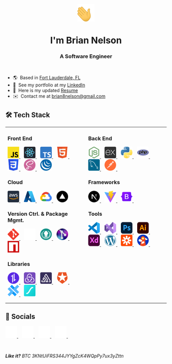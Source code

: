<div align="center" name="top">
  <a>
    <img
      src="./public/assets/waving-hand.gif"
      width="54"
      height="54"
      alt="Waving Hand"
    />
  </a>

  # I'm Brian Nelson

  ### A Software Engineer
  <br>
</div>

* 🌎  Based in [Fort Lauderdale, FL](https://maps.app.goo.gl/wE4wRukRF5hKqtkh6)
* 💼  See my portfolio at my [LinkedIn](http://www.linkedin.com/in/briannnelson)
* 📄  Here is my updated [Resume](https://drive.google.com/file/d/1udiO_PHZJjLbHSN67tn-1wR2BKcZU-P3/view)
* ✉️  Contact me at [brian8nelson@gmail.com](mailto:brian8nelson@gmail.com)

## 🛠️ Tech Stack

<table>
<tr>
<!-- Left Column -->
<td valign="top" width="50%">

<p>

  ### Front End

  <!-- JavaScript -->
  <a href="https://developer.mozilla.org/en-US/docs/Web/JavaScript" target="_blank" rel="noreferrer">
    <img src="./public/assets/javascript-logo.svg" width="36" height="36" alt="JavaScript Logo"/>
  </a>
  &nbsp;&nbsp;
  <!-- React -->
  <a href="https://reactjs.org/" target="_blank" rel="noreferrer">
    <img src="./public/assets/react-logo.svg" width="36" height="36" alt="React.js Logo"/>
  </a>
  &nbsp;&nbsp;
  <!-- TypeScript -->
  <a href="https://www.typescriptlang.org/" target="_blank" rel="noreferrer">
    <img src="./public/assets/typescript-logo.svg" width="36" height="36" alt="TypeScript Logo"/>
  </a>
  &nbsp;&nbsp;
  <!-- HTML5 -->
  <a href="https://developer.mozilla.org/en-US/docs/Glossary/HTML5" target="_blank" rel="noreferrer">
    <img src="./public/assets/html-5-logo.svg" width="36" height="36" alt="HTML5 Logo" />
  </a>
  &nbsp;&nbsp;
  <!-- CSS3 -->
  <a href="https://www.w3.org/TR/CSS/#css" target="_blank" rel="noreferrer">
    <img src="./public/assets/css-3-logo.svg" width="36" height="36" alt="CSS3 Logo"/>
  </a>
  &nbsp;&nbsp;
  <!-- Sass -->
  <a href="https://sass-lang.com/" target="_blank" rel="noreferrer">
    <img src="./public/assets/sass-logo.svg" width="36" height="36" alt="Sass Logo"/>
  </a>
  &nbsp;&nbsp;
  <!-- jQuery -->
  <a href="https://jquery.com/" target="_blank" rel="noreferrer">
    <img src="./public/assets/jquery-logo.svg" width="36" height="36" alt="jQuery Logo"/>
  </a>

  ### Cloud

  <!-- AWS -->
  <a href="https://aws.amazon.com" target="_blank" rel="noreferrer">
    <img src="./public/assets/aws-logo.svg" width="36" height="36" alt="AWS Logo" />
  </a>
  &nbsp;&nbsp;
  <!-- Microsoft Azure -->
  <a href="https://azure.microsoft.com" target="_blank" rel="noreferrer">
    <img src="./public/assets/azure-logo.svg" width="36" height="36" alt="Microsoft Azure Logo" />
  </a>
  &nbsp;&nbsp;
  <!-- Google Cloud Platform -->
  <a href="https://cloud.google.com/" target="_blank" rel="noreferrer">
    <img src="./public/assets/google-cloud-platform-logo.svg" width="36" height="36" alt="Google Cloud Platform Logo" />
  </a>
  &nbsp;&nbsp;
  <!-- Vercel -->
  <a href="https://vercel.com/" target="_blank" rel="noreferrer">
    <img src="./public/assets/vercel-logo.svg" width="36" height="36" alt="Vercel Logo" />
  </a>

  ### Version Ctrl. & Package Mgmt.

  <!-- Git -->
  <a href="https://git-scm.com/" target="_blank" rel="noreferrer">
    <img src="./public/assets/git-logo.svg" width="36" height="36" alt="Git Logo" />
  </a>
  &nbsp;&nbsp;
  <a href="https://github.com" target="_blank" rel="noreferrer">
    <picture>
      <source srcset="./public/assets/github-light-logo.svg" media="(prefers-color-scheme: dark)" />
      <source srcset="./public/assets/github-dark-logo.svg" media="(prefers-color-scheme: light), (prefers-color-scheme: no-preference)" />
      <img src="./public/assets/github-light-logo.svg" width="36" height="36" alt="GitHub Logo" />
    </picture>
  </a>
  &nbsp;&nbsp;
  <!-- Gitkraken -->
  <a href="https://www.gitkraken.com/" target="_blank" rel="noreferrer">
    <img src="./public/assets/gitkraken-logo.svg" width="36" height="36" alt="GitKraken Logo" />
  </a>
  &nbsp;&nbsp;
  <!-- Gitlens -->
  <a href="https://gitlens.amod.io/" target="_blank" rel="noreferrer">
    <img src="./public/assets/gitlens-logo.png" width="36" height="36" alt="Gitlens Logo" />
  </a>
  &nbsp;&nbsp;
  <!-- NPM -->
  <a href="https://www.npmjs.com/" target="_blank" rel="noreferrer">
    <img src="./public/assets/npm-logo.svg" width="36" height="36" alt="NPM Logo" />
  </a>

  ### Libraries

  <!-- Axios -->
  <a href="https://axios-http.com/" target="_blank" rel="noreferrer">
    <img src="./public/assets/axios-logo.svg" width="36" height="36" alt="Axios Logo" />
  </a>
  &nbsp;&nbsp;
  <!-- Redux -->
  <a href="https://redux.js.org/" target="_blank" rel="noreferrer">
    <img src="./public/assets/redux-logo.svg" width="36" height="36" alt="Redux Logo" />
  </a>
  &nbsp;&nbsp;
  <!-- Sentry -->
  <a href="https://sentry.io/" target="_blank" rel="noreferrer">
    <img src="./public/assets/sentry-logo.svg" width="36" height="36" alt="Sentry Logo" />
  </a>
  &nbsp;&nbsp;
  <!-- Auth0 -->
  <a href="https://auth0.com/" target="_blank" rel="noreferrer">
    <img src="./public/assets/auth0-logo.svg" width="36" height="36" alt="Auth0 Logo" />
  </a>
  &nbsp;&nbsp;
  <!-- Capacitor -->
  <a href="https://capacitorjs.com/" target="_blank" rel="noreferrer">
    <img src="./public/assets/capacitor-logo.svg" width="36" height="36" alt="Capacitor Logo" />
  </a>
  &nbsp;&nbsp;
  <!-- Lottie -->
  <a href="https://airbnb.io/lottie/" target="_blank" rel="noreferrer">
    <img src="./public/assets/lottie-logo.svg" width="36" height="36" alt="Lottie Logo" />
  </a>
</p>

<!-- Right Column -->
<td valign="top" width="50%">

<p>

  ### Back End

  <!-- Node.js -->
  <a href="https://nodejs.org/en/" target="_blank" rel="noreferrer">
    <img src="./public/assets/node-js-logo.svg" width="36" height="36" alt="Node.js Logo" />
  </a>
  &nbsp;&nbsp;
  <!-- Express.js -->
  <a href="https://expressjs.com/" target="_blank" rel="noreferrer">
    <img src="./public/assets/express-js-logo.svg" width="36" height="36" alt="Express.js Logo" />
  </a>
  &nbsp;&nbsp;
  <!-- Python -->
  <a href="https://www.python.org/" target="_blank" rel="noreferrer">
    <img src="./public/assets/python-logo.svg" width="36" height="36" alt="Python Logo" />
  </a>
  &nbsp;&nbsp;
  <!-- PHP -->
  <a href="https://www.php.net/" target="_blank" rel="noreferrer">
    <img src="./public/assets/php-logo.svg" width="36" height="36" alt="PHP Logo" />
  </a>
  &nbsp;&nbsp;
  <!-- MySQL -->
  <a href="https://www.mysql.com/" target="_blank" rel="noreferrer">
    <img src="./public/assets/mysql-logo.svg" width="36" height="36" alt="MySQL Logo" />
  </a>
  &nbsp;&nbsp;
  <!-- Postman -->
  <a href="https://www.postman.com/" target="_blank" rel="noreferrer">
    <img src="./public/assets/postman-logo.svg" width="36" height="36" alt="Postman Logo" />
  </a>
  &nbsp;&nbsp;

  ### Frameworks

  <!-- Next.js -->
  <a href="https://nextjs.org/docs" target="_blank" rel="noreferrer">
    <img src="./public/assets/next-js-logo.svg" width="36" height="36" alt="Next.js Logo" />
  </a>
  &nbsp;&nbsp;
  <!-- Vite -->
  <a href="https://vitejs.dev/" target="_blank" rel="noreferrer">
    <img src="./public/assets/vite-js-logo.svg" width="36" height="36" alt="Vite.js Logo" />
  </a>
  &nbsp;&nbsp;
  <!-- Bootstrap -->
  <a href="https://getbootstrap.com/" target="_blank" rel="noreferrer">
    <img src="./public/assets/bootstrap-logo.svg" width="36" height="36" alt="Bootstrap Logo" />
  </a>
  &nbsp;&nbsp;

  ### Tools

  <!-- VS Code -->
  <a href="https://code.visualstudio.com/" target="_blank" rel="noreferrer">
    <img src="./public/assets/visual-studio-code-logo.svg" width="36" height="36" alt="VS Code" />
  </a>
  &nbsp;&nbsp;
  <!-- Visual Studio -->
  <a href="https://visualstudio.microsoft.com/" target="_blank" rel="noreferrer">
    <img src="./public/assets/visual-studio-logo.svg" width="36" height="36" alt="Visual Studio Logo" />
  </a>
  &nbsp;&nbsp;
  <!-- Adobe Photoshop -->
  <a href="https://www.adobe.com/products/photoshop.html" target="_blank" rel="noreferrer">
    <img src="./public/assets/adobe-photoshop-logo.svg" width="36" height="36" alt="Adobe Photoshop Logo" />
  </a>
  &nbsp;&nbsp;
  <!-- Adobe Illustrator -->
  <a href="https://www.adobe.com/products/illustrator.html" target="_blank" rel="noreferrer">
    <img src="./public/assets/adobe-illustrator-logo.svg" width="36" height="36" alt="Adobe Illustrator Logo" />
  </a>
  &nbsp;&nbsp;
  <!-- Adobe XD -->
  <a href="https://www.adobe.com/products/xd.html" target="_blank" rel="noreferrer">
    <img src="./public/assets/adobe-xd-logo.svg" width="36" height="36" alt="Adobe XD Logo" />
  </a>
  &nbsp;&nbsp;
  <!-- WordPress -->
  <a href="https://wordpress.org/" target="_blank" rel="noreferrer">
    <img src="./public/assets/wordpress-logo.svg" width="36" height="36" alt="WordPress Logo" />
  </a>
  &nbsp;&nbsp;
  <!-- Zapier -->
  <a href="https://zapier.com/" target="_blank" rel="noreferrer">
    <img src="./public/assets/zapier-logo.svg" width="36" height="36" alt="Zapier Logo" />
  </a>
  &nbsp;&nbsp;
  <!-- Google Lighthouse -->
  <a href="https://developers.google.com/web/tools/lighthouse" target="_blank" rel="noreferrer">
    <img src="./public/assets/google-lighthouse-logo.svg" width="36" height="36" alt="Google Lighthouse Logo" />
  </a>
  &nbsp;&nbsp;
</p>

<br/>

</td>
</tr>
</table>

## 🔗 Socials

<p>
  <!-- LinkedIn -->
  <a href="https://linkedin.com/in/briannnelson" target="_blank" rel="noreferrer">
    <picture>
      <source srcset="./public/assets/linkedin-light-logo.svg" media="(prefers-color-scheme: dark)" />
      <source srcset="./public/assets/linkedin-dark-logo.svg" media="(prefers-color-scheme: light), (prefers-color-scheme: no-preference)" />
      <img src="./public/assets/linkedin-light-logo.svg" width="36" height="36" alt="LinkedIn Logo" />
    </picture>
  </a>&nbsp;&nbsp;
  <!-- Email -->
  <a href="mailto:brian8nelson@gmail.com" target="_blank" rel="noreferrer">
    <picture>
      <source srcset="./public/assets/email-light-icon.svg" media="(prefers-color-scheme: dark)" />
      <source srcset="./public/assets/email-dark-icon.svg" media="(prefers-color-scheme: light), (prefers-color-scheme: no-preference)" />
      <img src="./public/assets/email-light-icon.svg" width="36" height="36" alt="Email Icon" />
    </picture>
  </a>&nbsp;&nbsp;
  <!-- Twitter -->
  <a href="https://twitter.com/briannnelson" target="_blank" rel="noreferrer">
    <picture>
      <source srcset="./public/assets/x-twitter-light-logo.svg" media="(prefers-color-scheme: dark)" />
      <source srcset="./public/assets/x-twitter-dark-logo.svg" media="(prefers-color-scheme: light), (prefers-color-scheme: no-preference)" />
      <img src="./public/assets/x-twitter-light-logo.svg" width="36" height="36" alt="Twitter (X) Logo" />
    </picture>
  </a>&nbsp;&nbsp;
  <!-- GitHub -->
  <a href="https://github.com/briannnelson" target="_blank" rel="noreferrer">
    <picture>
      <source srcset="./public/assets/github-light-logo.svg" media="(prefers-color-scheme: dark)" />
      <source srcset="./public/assets/github-dark-logo.svg" media="(prefers-color-scheme: light), (prefers-color-scheme: no-preference)" />
      <img src="./public/assets/github-light-logo.svg" width="36" height="36" alt="GitHub Logo" />
    </picture>
  </a>&nbsp;&nbsp;
</p>

<br/>

_**Like it?** BTC 3KNtUiFRS344JYYgZcK4WQpPy7ux3yZttn_